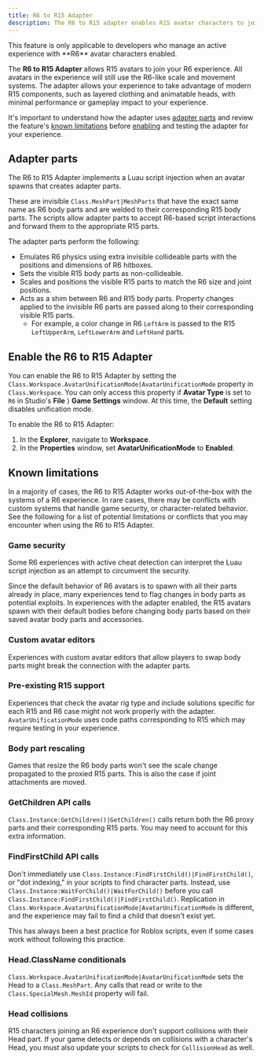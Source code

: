 ```yaml
---
title: R6 to R15 Adapter
description: The R6 to R15 adapter enables R15 avatar characters to join your R6 experience.
---
```


<Alert severity = 'warning'>
This feature is only applicable to developers who manage an active experience with **R6** avatar characters enabled.
</Alert>

The **R6 to R15 Adapter** allows R15 avatars to join your R6 experience. All avatars in the experience will still use the R6-like scale and movement systems. The adapter allows your experience to take advantage of modern R15 components, such as layered clothing and animatable heads, with minimal performance or gameplay impact to your experience.

It's important to understand how the adapter uses [adapter parts](#adapter-parts) and review the feature's [known limitations](#known-limitations) before [enabling](#enable-the-r6-to-r15-adapter) and testing the adapter for your experience.

## Adapter parts

The R6 to R15 Adapter implements a Luau script injection when an avatar spawns that creates adapter parts.

These are invisible `Class.MeshPart|MeshParts` that have the exact same name as R6 body parts and are welded to their corresponding R15 body parts. The scripts allow adapter parts to accept R6-based script interactions and forward them to the appropriate R15 parts.

The adapter parts perform the following:

- Emulates R6 physics using extra invisible collideable parts with the positions and dimensions of R6 hitboxes.
- Sets the visible R15 body parts as non-collideable.
- Scales and positions the visible R15 parts to match the R6 size and joint positions.
- Acts as a shim between R6 and R15 body parts. Property changes applied to the invisible R6 parts are passed along to their corresponding visible R15 parts.
  - For example, a color change in R6 `LeftArm` is passed to the R15 `LeftUpperArm`, `LeftLowerArm` and `LeftHand` parts.

## Enable the R6 to R15 Adapter

You can enable the R6 to R15 Adapter by setting the `Class.Workspace.AvatarUnificationMode|AvatarUnificationMode` property in `Class.Workspace`. You can only access this property if **Avatar Type** is set to `R6` in Studio's **File**&nbsp;⟩ **Game Settings** window. At this time, the **Default** setting disables unification mode.

To enable the R6 to R15 Adapter:

1. In the **Explorer**, navigate to **Workspace**.
2. In the **Properties** window, set **AvatarUnificationMode** to **Enabled**.

## Known limitations

In a majority of cases, the R6 to R15 Adapter works out-of-the-box with the systems of a R6 experience. In rare cases, there may be conflicts with custom systems that handle game security, or character-related behavior. See the following for a list of potential limitations or conflicts that you may encounter when using the R6 to R15 Adapter.

### Game security

Some R6 experiences with active cheat detection can interpret the Luau script injection as an attempt to circumvent the security.

Since the default behavior of R6 avatars is to spawn with all their parts already in place, many experiences tend to flag changes in body parts as potential exploits. In experiences with the adapter enabled, the R15 avatars spawn with their default bodies before changing body parts based on their saved avatar body parts and accessories.

### Custom avatar editors

Experiences with custom avatar editors that allow players to swap body parts might break the connection with the adapter parts.

### Pre-existing R15 support

Experiences that check the avatar rig type and include solutions specific for each R15 and R6 case might not work properly with the adapter. `AvatarUnificationMode` uses code paths corresponding to R15 which may require testing in your experience.

### Body part rescaling

Games that resize the R6 body parts won't see the scale change propagated to the proxied R15 parts. This is also the case if joint attachments are moved.

### GetChildren API calls

`Class.Instance:GetChildren()|GetChildren()` calls return both the R6 proxy parts and their corresponding R15 parts. You may need to account for this extra information.

### FindFirstChild API calls

Don't immediately use `Class.Instance:FindFirstChild()|FindFirstChild()`, or "dot indexing," in your scripts to find character parts. Instead, use `Class.Instance:WaitForChild()|WaitForChild()` before you call `Class.Instance:FindFirstChild()|FindFirstChild()`. Replication in `Class.Workspace.AvatarUnificationMode|AvatarUnificationMode` is different, and the experience may fail to find a child that doesn't exist yet.

This has always been a best practice for Roblox scripts, even if some cases work without following this practice.

### Head.ClassName conditionals

`Class.Workspace.AvatarUnificationMode|AvatarUnificationMode` sets the Head to a `Class.MeshPart`. Any calls that read or write to the `Class.SpecialMesh.MeshId` property will fail.

### Head collisions

R15 characters joining an R6 experience don't support collisions with their Head part. If your game detects or depends on collisions with a character's Head, you must also update your scripts to check for `CollisionHead` as well.
